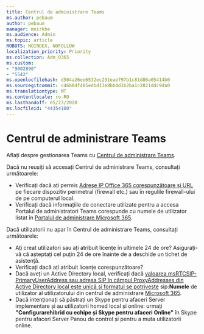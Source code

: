 ```yaml
---
title: Centrul de administrare Teams
ms.author: pebaum
author: pebaum
manager: mnirkhe
ms.audience: Admin
ms.topic: article
ROBOTS: NOINDEX, NOFOLLOW
localization_priority: Priority
ms.collection: Adm_O365
ms.custom:
- "9002890"
- "5542"
ms.openlocfilehash: d504a26ee6532ec291eae797b1c81d86a05414b0
ms.sourcegitcommit: c46b8df485edbd13e8bb4d1b2ba1c2821ddc9da0
ms.translationtype: MT
ms.contentlocale: ro-RO
ms.lasthandoff: 05/23/2020
ms.locfileid: "44354100"
---
```

# <a name="teams-admin-center"></a>Centrul de administrare Teams

Aflați despre gestionarea Teams cu [Centrul de administrare Teams](https://docs.microsoft.com/microsoftteams/manage-teams-skypeforbusiness-admin-center).

Dacă nu reușiți să accesați Centrul de administrare Teams, consultați următoarele:

- Verificați dacă ați permis [Adrese IP Office 365 corespunzătoare și URL](https://docs.microsoft.com/Office365/Enterprise/office-365-ip-web-service) pe fiecare dispozitiv perimetral (firewall etc.) sau în regulile firewall-ului de pe computerul local.
- Verificați dacă informațiile de conectare utilizate pentru a accesa Portalul de administratori Teams corespunde cu numele de utilizator listat în [Portalul de administrare Microsoft 365](https://admin.microsoft.com/Adminportal/Home?source=applauncher#/users).

Dacă utilizatorii nu apar în Centrul de administrare Teams, consultați următoarele:

- Ați creat utilizatori sau ați atribuit licențe în ultimele 24 de ore? Asigurați-vă că așteptați cel puțin 24 de ore înainte de a deschide un tichet de asistență.
- Verificați dacă ați atribuit licențe corespunzătoare?
- Dacă aveți un Active Directory local, verificați dacă [valoarea msRTCSIP-PrimaryUserAddress sau adresa SIP în câmpul ProxyAddresses din Active Directory local este unică și formatul se potrivește](https://docs.microsoft.com/skypeforbusiness/troubleshoot/online-configuration/msrtcsip-primaryuseraddress-proxyaddaddress) sip:**Numele** de utilizator al utilizatorului din centrul de administrare [Microsoft 365](https://admin.microsoft.com/Adminportal/Home?source=applauncher#/users).
- Dacă intenționați să păstrați un Skype pentru afaceri Server implementare și au utilizatorii homed local și online: urmați **"Configurarehibrid cu echipe și Skype pentru afaceri Online"** în Skype pentru afaceri Server Panou de control și pentru a muta utilizatorii online.
